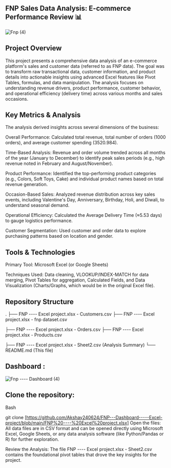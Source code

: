 ## FNP Sales Data Analysis: E-commerce Performance Review 📊

![Fnp    (4)](https://encrypted-tbn0.gstatic.com/images?q=tbn:ANd9GcQp6VQ9hscpNCM0LiqDbAUNzo79HJ41Ne3wIw&s)

## Project Overview
This project presents a comprehensive data analysis of an e-commerce platform's sales and customer data (referred to as FNP data). The goal was to transform raw transactional data, customer information, and product details into actionable insights using advanced Excel features like Pivot Tables, formulas, and data manipulation. The analysis focuses on understanding revenue drivers, product performance, customer behavior, and operational efficiency (delivery time) across various months and sales occasions.

## Key Metrics & Analysis
The analysis derived insights across several dimensions of the business:

Overall Performance: Calculated total revenue, total number of orders (1000 orders), and average customer spending (3520.984).

Time-Based Analysis: Revenue and order volume trended across all months of the year (January to December) to identify peak sales periods (e.g., high revenue noted in February and August/November).

Product Performance: Identified the top-performing product categories (e.g., Colors, Soft Toys, Cake) and individual product names based on total revenue generation.

Occasion-Based Sales: Analyzed revenue distribution across key sales events, including Valentine's Day, Anniversary, Birthday, Holi, and Diwali, to understand seasonal demand.

Operational Efficiency: Calculated the Average Delivery Time (≈5.53 days) to gauge logistics performance.

Customer Segmentation: Used customer and order data to explore purchasing patterns based on location and gender.

## Tools & Technologies
Primary Tool: Microsoft Excel (or Google Sheets)

Techniques Used: Data cleaning, VLOOKUP/INDEX-MATCH for data merging, Pivot Tables for aggregation, Calculated Fields, and Data Visualization (Charts/Graphs, which would be in the original Excel file).

## Repository Structure
.
 ├── FNP ---- Excel project.xlsx - Customers.csv
 ├── FNP ---- Excel project.xlsx - fnp dataset.csv

 ├── FNP ---- Excel project.xlsx - Orders.csv
 ├── FNP ---- Excel project.xlsx - Products.csv

 ├── FNP ---- Excel project.xlsx - Sheet2.csv (Analysis Summary)
 └── README.md (This file)

## Dashboard :

![Fnp ---- Dashboard  (4)](https://encrypted-tbn0.gstatic.com/images?q=tbn:ANd9GcQp6VQ9hscpNCM0LiqDbAUNzo79HJ41Ne3wIw&s)


## Clone the repository:

Bash

git clone [https://github.com/Akshay240624/FNP---Dashboard-----Excel-project/blob/main/FNP%20----%20Excel%20project.xlsx]
Open the files: All data files are in CSV format and can be opened directly using Microsoft Excel, Google Sheets, or any data analysis software (like Python/Pandas or R) for further exploration.

Review the Analysis: The file FNP ---- Excel project.xlsx - Sheet2.csv contains the foundational pivot tables that drove the key insights for the project.
